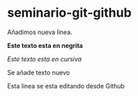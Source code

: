 # seminario-git-github
Añadimos nueva linea.

**Este texto esta en negrita**

*Este texto esta en cursiva*

Se añade texto nuevo

Esta linea se esta editando desde Github
